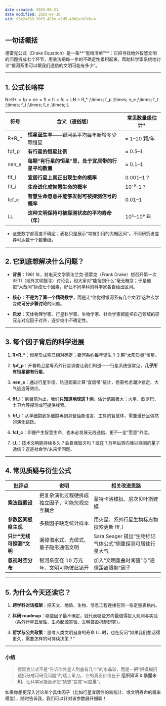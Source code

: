 ```yaml
---
date created: 2025-06-21
date modified: 2025-07-10
uid: 96e2a853-70f5-420e-a6d5-4302acb7cbc4
---
```

## 一句话概括

德雷克公式（Drake Equation）是一条**“思维清单”**：它把寻找地外智慧文明的问题拆成七个环节，用乘法把每一步的不确定性累积起来，帮助科学家系统地讨论“银河系里可以跟我们通信的文明可能有多少”。

---

## 1. 公式长啥样

N=R\*  ×  fp  ×  ne  ×  fl  ×  fi  ×  fc  ×  LN = R_\* \;\times\; f_p \;\times\; n_e \;\times\; f_l \;\times\; f_i \;\times\; f_c \;\times\; L

|符号|含义（通俗版）|常见数量级估计*|
|---|---|---|
|R\*R_\*|**恒星诞生率**——银河系平均每年新增多少颗恒星|≈ 1–10 颗/年|
|fpf_p|**有行星的恒星比例**|≈ 0.5–1|
|nen_e|**每颗“有行星的恒星”里，处于宜居带的行星平均数量**|≈ 0.1–1|
|flf_l|**宜居行星上真正出现生命的概率**|0.001–1？|
|fif_i|**生命进化成智慧生命的概率**|10⁻⁹–1？|
|fcf_c|**智慧生命愿意并能够发射可被探测信号的概率**|0.01–1|
|LL|**这种文明保持可被探测状态的平均寿命（年）**|10²–10⁶ 年|

* 这些数字都高度不确定；表格只是展示“常被引用的大概区间”，不同研究者差异可达数十个数量级。

---

## 2. 它到底想解决什么问题？

- **背景**：1961 年，射电天文学家法兰克·德雷克（Frank Drake）想召开第一次 SETI（地外文明搜寻）讨论会，但大家对“能搜到什么”毫无概念；于是他把“大哉问”拆成七个因素，好让不同学科的科学家各自给出区间。
    
- **核心**：**不是为了算一个精确数字**，而是让“你觉得银河系有几个文明”这种玄学变成**可分步骤讨论**的问题。
    
- **启发**：天体物理学家、行星科学家、生物学家、社会学家都能把自己领域的研究与对应因子对齐，逐步缩小不确定性。
    

---

## 3. 每个因子背后的科学进展

1. **R\*R_\***：恒星形成率已相对确定；银河系约每年诞生 1–3 颗“太阳质量”恒星。
    
2. **fpf_p**：开普勒卫星等系外行星调查让我们知道——行星系统很常见，**几乎所有恒星都有行星**。
    
3. **nen_e**：通过行星半径、轨道距离计算“宜居带”统计，但需考虑潮汐锁定、大气逃逸等效应。
    
4. **flf_l**：到目前为止，我们**只知道地球这 1 例**，估计范围极大；火星、欧罗巴、土卫六等探测或可提供线索。
    
5. **fif_i**：从单细胞到多细胞再到具备抽象语言、工具的智慧体，需要漫长且偶然的演化跳跃。
    
6. **fcf_c**：即便产生智慧生命，也未必发展无线通信、更不一定“愿意”外泄。
    
7. **LL**：技术文明能持续多久？会自我毁灭吗？或在 1 万年后转向难以探测的量子通信？这是社会学/未来学问题。
    

---

## 4. 常见质疑与衍生公式

|批评点|说明|相关改进思路|
|---|---|---|
|**乘法链假设**|把复杂演化过程硬拆成独立因子，可能忽视交互耦合|蒙特卡洛模拟、层次贝叶斯建模|
|**参数区间极度主观**|多数因子缺乏统计样本|用火星、系外行星生物标志物搜索更新 flf_l|
|**只计“无线可探测”文明**|漏掉潜水式、光缆式、量子隐形通信文明|Sara Seager 提出“生物标记气体公式”侧重探测可居住行星大气|
|**忽视时空分布**|银河系直径 10 万光年，文明可能彼此错开|加入“文明重叠时间窗”与“通信距离限制”因子|

---

## 5. 为什么今天还读它？

1. **跨学科对话框架**：把天文、地质、生物、信息工程连接在同一张定量表格内。
    
2. **科研 roadmap**：哪些因子最不确定，就代表哪些方向最值得投入观测与实验（系外行星宜居性、生命起源实验、文明自毁机制研究）。
    
3. **哲学与公共政策**：思考人类文明自身的寿命 LL 时，也在反问“如果我们想活得更久，需要怎样的可持续决策？”
    

---

### 小结

> 德雷克公式不是“告诉你外星人到底有几个”的水晶球，而是一把“把模糊问题拆分成可研究问题”的瑞士军刀。
> 它的真正价值在于 **组织知识 & 暴露未知**，让科学家能逐步把“猜想”变成“可度量”。

如果你想更深入讨论某个具体因子（比如行星宜居性的新统计、或文明寿命的概率模型），随时告诉我，我们可以针对该参数展开细聊！
